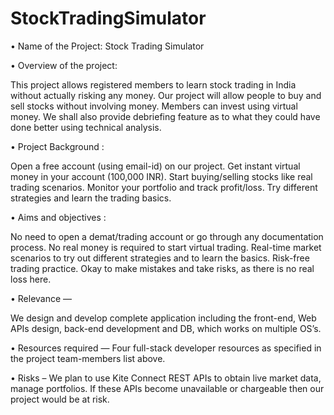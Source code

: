 # StockTradingSimulator

•	Name of the Project: Stock Trading Simulator

•	Overview of the project: 

This project allows registered members to learn stock trading in India without actually risking any money.
Our project will allow people to buy and sell stocks without involving money. Members can invest using virtual money. 
We shall also provide debriefing feature as to what they could have done better using technical analysis.

•	Project Background :

Open a free account (using email-id) on our project.
Get instant virtual money in your account (100,000 INR).
Start buying/selling stocks like real trading scenarios.
Monitor your portfolio and track profit/loss.
Try different strategies and learn the trading basics.

•	Aims and objectives :

No need to open a demat/trading account or go through any documentation process.
No real money is required to start virtual trading.
Real-time market scenarios to try out different strategies and to learn the basics.
Risk-free trading practice.
Okay to make mistakes and take risks, as there is no real loss here.

•	Relevance — 

We design and develop complete application including the front-end, Web APIs design, back-end development and DB, which works on multiple OS’s.

•	Resources required — Four full-stack developer resources as specified in the project team-members list above. 

•	Risks – We plan to use Kite Connect REST APIs to obtain live market data, manage portfolios. If these APIs become unavailable or chargeable then our project would be at risk.


